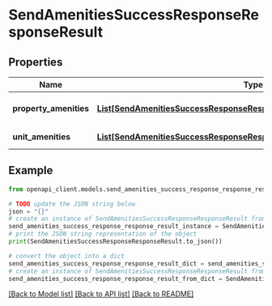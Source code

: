 # SendAmenitiesSuccessResponseResponseResult


## Properties

Name | Type | Description | Notes
------------ | ------------- | ------------- | -------------
**property_amenities** | [**List[SendAmenitiesSuccessResponseResponseResultPropertyAmenitiesInner]**](SendAmenitiesSuccessResponseResponseResultPropertyAmenitiesInner.md) | List of property amenities | 
**unit_amenities** | [**List[SendAmenitiesSuccessResponseResponseResultUnitAmenitiesInner]**](SendAmenitiesSuccessResponseResponseResultUnitAmenitiesInner.md) | List of unit amenities | 

## Example

```python
from openapi_client.models.send_amenities_success_response_response_result import SendAmenitiesSuccessResponseResponseResult

# TODO update the JSON string below
json = "{}"
# create an instance of SendAmenitiesSuccessResponseResponseResult from a JSON string
send_amenities_success_response_response_result_instance = SendAmenitiesSuccessResponseResponseResult.from_json(json)
# print the JSON string representation of the object
print(SendAmenitiesSuccessResponseResponseResult.to_json())

# convert the object into a dict
send_amenities_success_response_response_result_dict = send_amenities_success_response_response_result_instance.to_dict()
# create an instance of SendAmenitiesSuccessResponseResponseResult from a dict
send_amenities_success_response_response_result_from_dict = SendAmenitiesSuccessResponseResponseResult.from_dict(send_amenities_success_response_response_result_dict)
```
[[Back to Model list]](../README.md#documentation-for-models) [[Back to API list]](../README.md#documentation-for-api-endpoints) [[Back to README]](../README.md)


